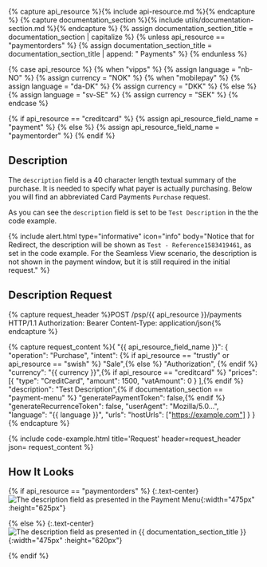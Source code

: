 {% capture api_resource %}{% include api-resource.md %}{% endcapture %}
{% capture documentation_section %}{% include utils/documentation-section.md %}{% endcapture %}
{% assign documentation_section_title = documentation_section | capitalize %}
{% unless api_resource == "paymentorders" %}
  {% assign documentation_section_title = documentation_section_title | append: " Payments" %}
{% endunless %}

{% case api_resource %}
{% when "vipps" %}
  {% assign language = "nb-NO" %}
  {% assign currency = "NOK" %}
{% when "mobilepay" %}
  {% assign language = "da-DK" %}
  {% assign currency = "DKK" %}
{% else %}
  {% assign language = "sv-SE" %}
  {% assign currency = "SEK" %}
{% endcase %}

{% if api_resource == "creditcard" %}
    {% assign api_resource_field_name = "payment" %}
{% else %}
    {% assign api_resource_field_name = "paymentorder" %}
{% endif %}

## Description

The `description` field is a 40 character length textual summary of the
purchase. It is needed to specify what payer is actually purchasing. Below you
will find an abbreviated Card Payments `Purchase` request.

As you can see the `description` field is set to be `Test Description`
in the the code example.

{% include alert.html type="informative" icon="info" body="Notice that for Redirect,
the description will be shown as `Test - Reference1583419461`, as set
in the code example. For the Seamless View scenario, the description is not
shown in the payment window, but it is still required in the initial request."
%}

## Description Request

{% capture request_header %}POST /psp/{{ api_resource }}/payments HTTP/1.1
Authorization: Bearer <AccessToken>
Content-Type: application/json{% endcapture %}

{% capture request_content %}{
    "{{ api_resource_field_name }}": {
        "operation": "Purchase",
        "intent": {% if api_resource == "trustly" or api_resource == "swish" %} "Sale",{% else %} "Authorization", {% endif %}
        "currency": "{{ currency }}",{% if api_resource == "creditcard" %}
        "prices": [{
                "type": "CreditCard",
                "amount": 1500,
                "vatAmount": 0
            }
        ],{% endif %}
        "description": "Test Description",{% if documentation_section == "payment-menu" %}
        "generatePaymentToken": false,{% endif %}
        "generateRecurrenceToken": false,
        "userAgent": "Mozilla/5.0...",
        "language": "{{ language }}",
        "urls":
            "hostUrls": ["https://example.com"]
    }
}{% endcapture %}

{% include code-example.html
    title='Request'
    header=request_header
    json= request_content
    %}

## How It Looks

{% if api_resource == "paymentorders" %}
{:.text-center}
![The description field as presented in the Payment Menu][description-paymentorders]{:width="475px"
:height="625px"}

{% else %}
{:.text-center}
![The description field as presented in {{ documentation_section_title }}][description-all-payments]{:width="475px"
:height="620px"}

{% endif %}

[description-all-payments]: /assets/screenshots/description-field/description-all-payments.png
[description-paymentorders]: /assets/screenshots/description-field/description-paymentorders.png

